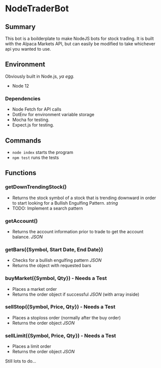 # NodeTraderBot

## Summary
This bot is a boilderplate to make NodeJS bots for stock trading. It is built with the Alpaca Markets API, but can easily be modified to take whichever api you wanted to use.

## Environment
Obviously built in Node.js, _ya egg._
- Node 12

### Dependencies
- Node Fetch for API calls
- DotEnv for environment variable storage
- Mocha for testing.
- Expect.js for testing.

## Commands
- `node index` starts the program
- `npm test` runs the tests 

## Functions

### getDownTrendingStock()
- Returns the stock symbol of a stock that is trending downward in order to start looking for a Bullish Engulfing Pattern. _string_
- TODO: Implement a search pattern 

### getAccount()
- Returns the account information prior to trade to get the account balance. _JSON_

### getBars({Symbol, Start Date, End Date})
- Checks for a bullish engulfing pattern _JSON_
- Returns the object with requested bars

### buyMarket({Symbol, Qty}) - Needs a Test
- Places a market order
- Returns the order object if successful _JSON_ (with array inside)

### sellStop({Symbol, Price, Qty}) - Needs a Test
- Places a stoploss order (normally after the buy order)
- Returns the order object _JSON_

### sellLimit({Symbol, Price, Qty}) - Needs a Test
- Places a limit order 
- Returns the order object _JSON_

Still lots to do...


